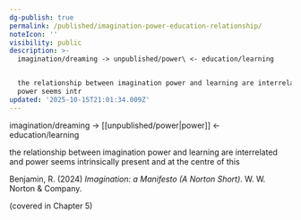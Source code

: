 ```yaml
---
dg-publish: true
permalink: /published/imagination-power-education-relationship/
noteIcon: ''
visibility: public
description: >-
  imagination/dreaming -> unpublished/power\ <- education/learning 


  the relationship between imagination power and learning are interrelated and
  power seems intr
updated: '2025-10-15T21:01:34.009Z'
---
```


imagination/dreaming -> [[unpublished/power\|power]] <- education/learning 

the relationship between imagination power and learning are interrelated and power seems intrinsically present and at the centre of this 

Benjamin, R. (2024) _Imagination: a Manifesto (A Norton Short)_. W. W. Norton & Company. 

(covered in Chapter 5)


